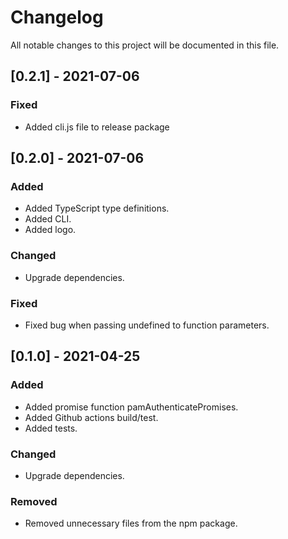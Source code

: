 # Changelog

All notable changes to this project will be documented in this file.

## [0.2.1] - 2021-07-06

### Fixed

- Added cli.js file to release package

## [0.2.0] - 2021-07-06

### Added

- Added TypeScript type definitions.
- Added CLI.
- Added logo.

### Changed

- Upgrade dependencies.

### Fixed

- Fixed bug when passing undefined to function parameters.

## [0.1.0] - 2021-04-25

### Added

- Added promise function pamAuthenticatePromises.
- Added Github actions build/test.
- Added tests.

### Changed

- Upgrade dependencies.

### Removed

- Removed unnecessary files from the npm package.
